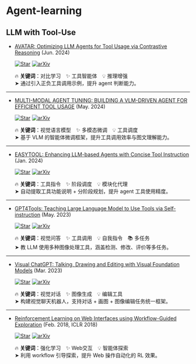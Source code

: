 # Agent-learning

## LLM with Tool-Use
+ [AVATAR: Optimizing LLM Agents for Tool Usage via Contrastive Reasoning](https://arxiv.org/pdf/2406.11200) (Jun. 2024)  

  [![Star](https://img.shields.io/github/stars/zou-group/avatar.svg?style=social)](https://github.com/zou-group/avatar) [![arXiv](https://img.shields.io/badge/arXiv-📄-blue?style=flat-square&logo=arxiv)](https://arxiv.org/abs/2406.11200)  

  🔥 **关键词**：对比学习 ✨ 工具智能体 💡 推理增强  
  ➤ 通过引入正负工具调用示例，提升 agent 判断能力。

---

+ [MULTI-MODAL AGENT TUNING: BUILDING A VLM-DRIVEN AGENT FOR EFFICIENT TOOL USAGE](https://arxiv.org/pdf/2412.15606) (May. 2024)  

  [![Star](https://img.shields.io/github/stars/mat-agent/MAT-Agent.svg?style=social)](https://github.com/mat-agent/MAT-Agent) [![arXiv](https://img.shields.io/badge/arXiv-📄-blue?style=flat-square&logo=arxiv)](https://arxiv.org/abs/2412.15606)  

  🔥 **关键词**：视觉语言模型 ✨ 多模态微调 💡 工具调度  
  ➤ 基于 VLM 的智能体微调框架，提升工具调用效率与图文理解能力。

---

+ [EASYTOOL: Enhancing LLM-based Agents with Concise Tool Instruction](https://arxiv.org/pdf/2401.06201) (Jan. 2024)  

  [![Star](https://img.shields.io/github/stars/microsoft/JARVIS.svg?style=social)](https://github.com/microsoft/JARVIS/tree/main/easytool) [![arXiv](https://img.shields.io/badge/arXiv-📄-blue?style=flat-square&logo=arxiv)](https://arxiv.org/abs/2401.06201)  

  🔥 **关键词**：工具指令 ✨ 阶段调度 💡 模块化代理  
  ➤ 自动提取工具功能说明 + 分阶段规划，提升 agent 工具使用精度。

---

+ [GPT4Tools: Teaching Large Language Model to Use Tools via Self-instruction](https://arxiv.org/pdf/2305.18752) (May. 2023)  

  [![Star](https://img.shields.io/github/stars/AILab-CVC/GPT4Tools.svg?style=social)](https://github.com/AILab-CVC/GPT4Tools) [![arXiv](https://img.shields.io/badge/arXiv-📄-blue?style=flat-square&logo=arxiv)](https://arxiv.org/abs/2305.18752)  

  🔥 **关键词**：视觉问答 ✨ 工具调用 💡 自我指令 📚 多任务  
  ➤ 教 LLM 使用多种图像处理工具，涵盖检测、修改、评价等多任务。

---

+ [Visual ChatGPT: Talking, Drawing and Editing with Visual Foundation Models](https://arxiv.org/pdf/2303.04671) (Mar. 2023)  

  [![Star](https://img.shields.io/github/stars/chenfei-wu/TaskMatrix.svg?style=social)](https://github.com/chenfei-wu/TaskMatrix) [![arXiv](https://img.shields.io/badge/arXiv-📄-blue?style=flat-square&logo=arxiv)](https://arxiv.org/abs/2303.04671)  

  🔥 **关键词**：视觉对话 ✨ 图像生成 💡 编辑工具  
  ➤ 构建视觉聊天机器人，支持对话 + 画图 + 图像编辑任务统一框架。

---

+ [Reinforcement Learning on Web Interfaces using Workflow-Guided Exploration](https://arxiv.org/abs/1802.08802) (Feb. 2018, ICLR 2018)  

  [![Star](https://img.shields.io/github/stars/stanfordnlp/wge.svg?style=social)](https://github.com/stanfordnlp/wge) [![arXiv](https://img.shields.io/badge/arXiv-📄-blue?style=flat-square&logo=arxiv)](https://arxiv.org/abs/1802.08802)  

  🔥 **关键词**：强化学习 ✨ Web交互 💡 智能体探索  
  ➤ 利用 workflow 引导探索，提升 Web 操作自动化的 RL 效果。
